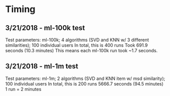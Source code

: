 # Timing

## 3/21/2018 - ml-100k test
Test parameters:
ml-100k; 4 algorithms (SVD and KNN w/ 3 different similarities); 100 individual users
In total, this is 400 runs
Took 691.9 seconds (10.3 minutes)
This means each ml-100k run took ~1.7 seconds.

## 3/21/2018 - ml-1m test
Test parameters:
ml-1m; 2 algorithms (SVD and KNN item w/ msd similarity); 100 individual users
In total, this is 200 runs
5666.7 seconds (94.5 minutes)
1 run = 2 minutes